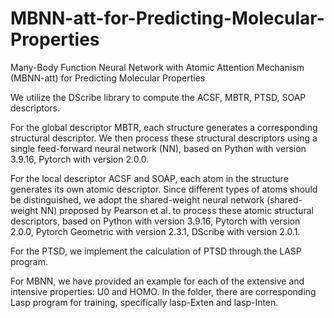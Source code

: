 # MBNN-att-for-Predicting-Molecular-Properties
Many-Body Function Neural Network with Atomic Attention Mechanism (MBNN-att) for Predicting Molecular Properties

We utilize the DScribe library to compute the ACSF, MBTR, PTSD, SOAP descriptors. 

For the global descriptor MBTR, each structure generates a corresponding structural descriptor. We then process these structural descriptors using a single feed-forward neural network (NN), based on Python with version 3.9.16, Pytorch with version 2.0.0.

For the local descriptor ACSF and SOAP, each atom in the structure generates its own atomic descriptor. Since different types of atoms should be distinguished, we adopt the shared-weight neural network (shared-weight NN) proposed by Pearson et al. to process these atomic structural descriptors, based on Python with version 3.9.16, Pytorch with version 2.0.0, Pytorch Geometric with version 2.3.1, DScribe with version 2.0.1.

For the PTSD, we implement the calculation of PTSD through the LASP program.

For MBNN, we have provided an example for each of the extensive and intensive properties: U0 and HOMO. In the folder, there are corresponding Lasp program for training, specifically lasp-Exten and lasp-Inten.
